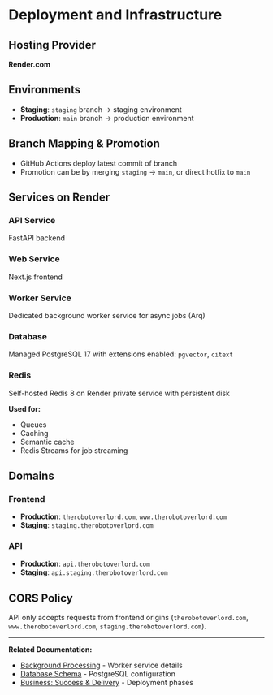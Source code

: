 # Deployment and Infrastructure

## Hosting Provider

**Render.com**

## Environments

- **Staging**: `staging` branch → staging environment
- **Production**: `main` branch → production environment

## Branch Mapping & Promotion

- GitHub Actions deploy latest commit of branch
- Promotion can be by merging `staging` → `main`, or direct hotfix to `main`

## Services on Render

### API Service
FastAPI backend

### Web Service
Next.js frontend

### Worker Service
Dedicated background worker service for async jobs (Arq)

### Database
Managed PostgreSQL 17 with extensions enabled: `pgvector`, `citext`

### Redis
Self-hosted Redis 8 on Render private service with persistent disk

**Used for:**
- Queues
- Caching
- Semantic cache
- Redis Streams for job streaming

## Domains

### Frontend
- **Production**: `therobotoverlord.com`, `www.therobotoverlord.com`
- **Staging**: `staging.therobotoverlord.com`

### API
- **Production**: `api.therobotoverlord.com`
- **Staging**: `api.staging.therobotoverlord.com`

## CORS Policy

API only accepts requests from frontend origins (`therobotoverlord.com`, `www.therobotoverlord.com`, `staging.therobotoverlord.com`).

---

**Related Documentation:**
- [Background Processing](./11-background-processing.md) - Worker service details
- [Database Schema](./05-database-schema.md) - PostgreSQL configuration
- [Business: Success & Delivery](../business-requirements/19-success-delivery.md) - Deployment phases
